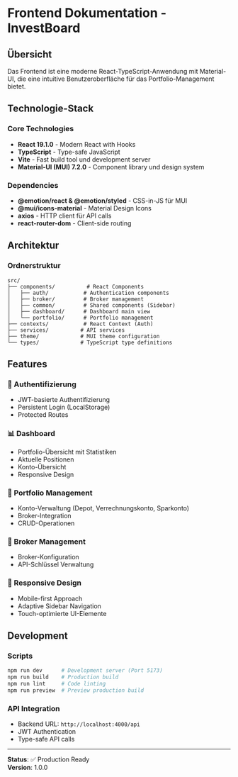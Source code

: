 # Frontend Dokumentation - InvestBoard

## Übersicht

Das Frontend ist eine moderne React-TypeScript-Anwendung mit Material-UI, die eine intuitive Benutzeroberfläche für das Portfolio-Management bietet.

## Technologie-Stack

### Core Technologies
- **React 19.1.0** - Modern React with Hooks
- **TypeScript** - Type-safe JavaScript
- **Vite** - Fast build tool und development server
- **Material-UI (MUI) 7.2.0** - Component library und design system

### Dependencies
- **@emotion/react & @emotion/styled** - CSS-in-JS für MUI
- **@mui/icons-material** - Material Design Icons
- **axios** - HTTP client für API calls
- **react-router-dom** - Client-side routing

## Architektur

### Ordnerstruktur
```
src/
├── components/          # React Components
│   ├── auth/           # Authentication components
│   ├── broker/         # Broker management
│   ├── common/         # Shared components (Sidebar)
│   ├── dashboard/      # Dashboard main view
│   └── portfolio/      # Portfolio management
├── contexts/           # React Context (Auth)
├── services/          # API services
├── theme/             # MUI theme configuration
└── types/             # TypeScript type definitions
```

## Features

### 🔐 Authentifizierung
- JWT-basierte Authentifizierung
- Persistent Login (LocalStorage)
- Protected Routes

### 📊 Dashboard
- Portfolio-Übersicht mit Statistiken
- Aktuelle Positionen
- Konto-Übersicht
- Responsive Design

### 💼 Portfolio Management
- Konto-Verwaltung (Depot, Verrechnungskonto, Sparkonto)
- Broker-Integration
- CRUD-Operationen

### 🏦 Broker Management
- Broker-Konfiguration
- API-Schlüssel Verwaltung

### 📱 Responsive Design
- Mobile-first Approach
- Adaptive Sidebar Navigation
- Touch-optimierte UI-Elemente

## Development

### Scripts
```bash
npm run dev      # Development server (Port 5173)
npm run build    # Production build
npm run lint     # Code linting
npm run preview  # Preview production build
```

### API Integration
- Backend URL: `http://localhost:4000/api`
- JWT Authentication
- Type-safe API calls

---

**Status**: ✅ Production Ready  
**Version**: 1.0.0
